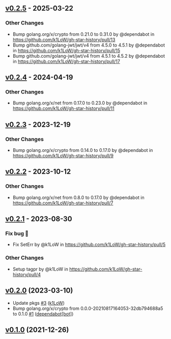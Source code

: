 ## [v0.2.5](https://github.com/k1LoW/gh-star-history/compare/v0.2.4...v0.2.5) - 2025-03-22
### Other Changes
- Bump golang.org/x/crypto from 0.21.0 to 0.31.0 by @dependabot in https://github.com/k1LoW/gh-star-history/pull/13
- Bump github.com/golang-jwt/jwt/v4 from 4.5.0 to 4.5.1 by @dependabot in https://github.com/k1LoW/gh-star-history/pull/15
- Bump github.com/golang-jwt/jwt/v4 from 4.5.1 to 4.5.2 by @dependabot in https://github.com/k1LoW/gh-star-history/pull/17

## [v0.2.4](https://github.com/k1LoW/gh-star-history/compare/v0.2.3...v0.2.4) - 2024-04-19
### Other Changes
- Bump golang.org/x/net from 0.17.0 to 0.23.0 by @dependabot in https://github.com/k1LoW/gh-star-history/pull/11

## [v0.2.3](https://github.com/k1LoW/gh-star-history/compare/v0.2.2...v0.2.3) - 2023-12-19
### Other Changes
- Bump golang.org/x/crypto from 0.14.0 to 0.17.0 by @dependabot in https://github.com/k1LoW/gh-star-history/pull/9

## [v0.2.2](https://github.com/k1LoW/gh-star-history/compare/v0.2.1...v0.2.2) - 2023-10-12
### Other Changes
- Bump golang.org/x/net from 0.8.0 to 0.17.0 by @dependabot in https://github.com/k1LoW/gh-star-history/pull/7

## [v0.2.1](https://github.com/k1LoW/gh-star-history/compare/v0.2.0...v0.2.1) - 2023-08-30
### Fix bug 🐛
- Fix SetErr by @k1LoW in https://github.com/k1LoW/gh-star-history/pull/5
### Other Changes
- Setup tagpr by @k1LoW in https://github.com/k1LoW/gh-star-history/pull/4

## [v0.2.0](https://github.com/k1LoW/gh-star-history/compare/v0.1.0...v0.2.0) (2023-03-10)

* Update pkgs [#3](https://github.com/k1LoW/gh-star-history/pull/3) ([k1LoW](https://github.com/k1LoW))
* Bump golang.org/x/crypto from 0.0.0-20210817164053-32db794688a5 to 0.1.0 [#1](https://github.com/k1LoW/gh-star-history/pull/1) ([dependabot[bot]](https://github.com/apps/dependabot))

## [v0.1.0](https://github.com/k1LoW/gh-star-history/compare/df04e0c98b0f...v0.1.0) (2021-12-26)
